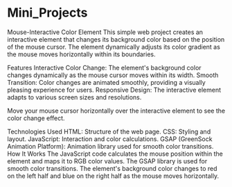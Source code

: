 # Mini_Projects
Mouse-Interactive Color Element
This simple web project creates an interactive element that changes its background color based on the position of the mouse cursor. The element dynamically adjusts its color gradient as the mouse moves horizontally within its boundaries.

Features
Interactive Color Change: The element's background color changes dynamically as the mouse cursor moves within its width.
Smooth Transition: Color changes are animated smoothly, providing a visually pleasing experience for users.
Responsive Design: The interactive element adapts to various screen sizes and resolutions.

Move your mouse cursor horizontally over the interactive element to see the color change effect.

Technologies Used
HTML: Structure of the web page.
CSS: Styling and layout.
JavaScript: Interaction and color calculations.
GSAP (GreenSock Animation Platform): Animation library used for smooth color transitions.
How It Works
The JavaScript code calculates the mouse position within the element and maps it to RGB color values. The GSAP library is used for smooth color transitions. The element's background color changes to red on the left half and blue on the right half as the mouse moves horizontally.
